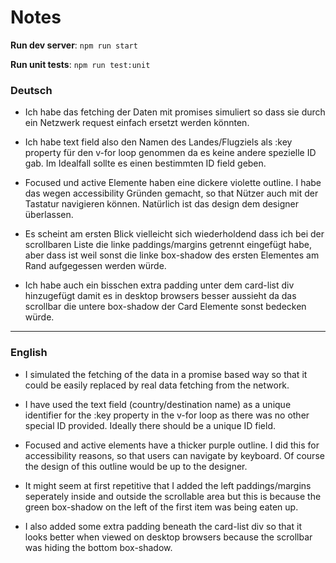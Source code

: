 # Notes

**Run dev server**: `npm run start`

**Run unit tests**: `npm run test:unit`

### Deutsch

- Ich habe das fetching der Daten mit promises simuliert so dass sie durch ein Netzwerk request einfach ersetzt werden könnten. 

- Ich habe text field also den Namen des Landes/Flugziels als :key property für den v-for loop genommen da es keine andere spezielle ID gab. Im Idealfall sollte es einen bestimmten ID field geben.

- Focused und active Elemente haben eine dickere violette outline. I habe das wegen accessibility Gründen gemacht, so that Nützer auch mit der Tastatur navigieren können. Natürlich ist das design dem designer überlassen.

- Es scheint am ersten Blick vielleicht sich wiederholdend dass ich bei der scrollbaren Liste die linke paddings/margins getrennt eingefügt habe, aber dass ist weil sonst die linke box-shadow des ersten Elementes am Rand aufgegessen werden würde.

- Ich habe auch ein bisschen extra padding unter dem card-list div hinzugefügt damit es in desktop browsers besser aussieht da das scrollbar die untere box-shadow der Card Elemente sonst bedecken würde.

___

### English

- I simulated the fetching of the data in a promise based way so that it could be easily replaced by real data fetching from the network.

- I have used the text field (country/destination name) as a unique identifier for the :key property in the v-for loop as there was no other special ID provided. Ideally there should be a unique ID field.

- Focused and active elements have a thicker purple outline. I did this for accessibility reasons, so that users can navigate by keyboard. Of course the design of this outline would be up to the designer.

- It might seem at first repetitive that I added the left paddings/margins seperately inside and outside the scrollable area but this is because the green box-shadow on the left of the first item was being eaten up.

- I also added some extra padding beneath the card-list div so that it looks better when viewed on desktop browsers because the scrollbar was hiding the bottom box-shadow.


